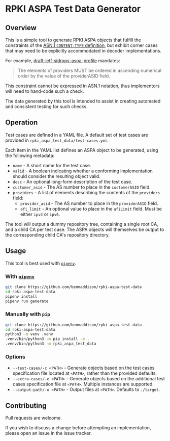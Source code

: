 # RPKI ASPA Test Data Generator

## Overview

This is a simple tool to generate RPKI ASPA objects that fulfill the
constraints of the [ASN.1 `CONTENT-TYPE` definition][asn1], but exhibit corner
cases that may need to be explicitly accommodated in decoder implementations.

For example, [draft-ietf-sidrops-aspa-profile] mandates:

> The elements of providers MUST be ordered in ascending numerical
> order by the value of the providerASID field.

This constraint cannot be expressed in ASN.1 notation, thus implementors will
need to hand-code such a check.

The data generated by this tool is intended to assist in creating automated and
consistent testing for such checks.

## Operation

Test cases are defined in a YAML file. A default set of test cases are provided
in `rpki_aspa_test_data/test-cases.yml`.

Each item in the YAML list defines an ASPA object to be generated, using the
following metadata:

- `name` - A short name for the test case.
- `valid` - A boolean indicating whether a conforming implementation should
  consider the resulting object valid.
- `desc` - An optional long-form description of the test case.
- `customer_asid` - The AS number to place in the `customerASID` field.
- `providers` - A list of elements describing the contents of the `providers`
  field:
  - `provider_asid` - The AS number to place in the `providerASID` field.
  - `afi_limit` - An optional value to place in the `afiLimit` field. Must be
    either `ipv4` or `ipv6`.

The tool will output a dummy repository tree, containing a single root CA, and
a child CA per test case. The ASPA objects will themselves be output to the
corresponding child CA's repository directory.

## Usage

This tool is best used with [`pipenv`].

### With [`pipenv`]

``` bash
git clone https://github.com/benmaddison/rpki-aspa-test-data
cd rpki-aspa-test-data
pipenv install
pipenv run generate
```

### Manually with `pip`

``` bash
git clone https://github.com/benmaddison/rpki-aspa-test-data
cd rpki-aspa-test-data
python3 -m venv .venv
.venv/bin/python3 -m pip install -e .
.venv/bin/python3 -m rpki_aspa_test_data
```

### Options

- `--test-cases/-c <PATH>` - Generate objects based on the test cases
  specification file located at `<PATH>`, rather than the provided defaults.
- `--extra-cases/-e <PATH>` - Generate objects based on the additional
  test cases specification file at `<PATH>`. Multiple instances are supported.
- `--output-path/-o <PATH>` - Output files at `<PATH>`. Defaults to `./target`.

## Contributing

Pull requests are welcome.

If you wish to discuss a change before attempting an implementation, please
open an issue in the issue tracker.

[asn1]: https://datatracker.ietf.org/doc/html/draft-ietf-sidrops-aspa-profile#section-3

[draft-ietf-sidrops-aspa-profile]:
    https://datatracker.ietf.org/doc/html/draft-ietf-sidrops-aspa-profile

[`pipenv`]: https://pipenv.pypa.io/en/latest/
